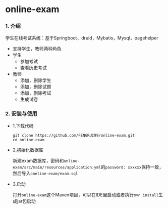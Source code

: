 # online-exam

### 1. 介绍

学生在线考试系统：基于Springboot，druid，Mybatis，Mysql，pagehelper

- 支持学生，教师两种角色
- 学生
  - 参加考试
  - 查看历史考试
- 教师
  - 添加，删除学生
  - 添加，删除试题
  - 添加，删除考试
  - 生成试卷

### 2. 安装与使用

- 1.下载代码

  ```shell
  git clone https://github.com/FENGRUI99/online-exam.git
  cd online-exam
	```

- 2.初始化数据库

  新建exam数据库，密码和`online-exam/src/main/resources/application.yml`的`password: xxxxxx`保持一致，然后导入`oneline-exam/exam.sql`

- 3.启动

  打开`online-exam`这个Maven项目，可以在IDE里启动或者执行`mvn install`生成jar包启动
